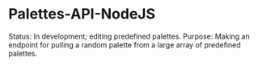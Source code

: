 # Palettes-API-NodeJS

Status: In development; editing predefined palettes. 
Purpose: Making an endpoint for pulling a random palette from a large array of predefined palettes.